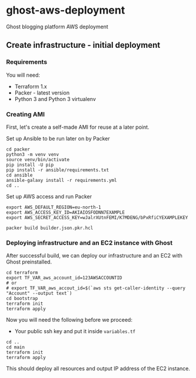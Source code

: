 # ghost-aws-deployment
Ghost blogging platform AWS deployment

## Create infrastructure - initial deployment

### Requirements

You will need:
* Terraform 1.x
* Packer - latest version
* Python 3 and Python 3 virtualenv

### Creating AMI
First, let's create a self-made AMI for reuse at a later point.

Set up Ansible to be run later on by Packer
```shell
cd packer
python3 -m venv venv
source venv/bin/activate
pip install -U pip
pip install -r ansible/requirements.txt
cd ansible
ansible-galaxy install -r requirements.yml
cd ..
```

Set up AWS access and run Packer
```shell
export AWS_DEFAULT_REGION=eu-north-1
export AWS_ACCESS_KEY_ID=AKIAIOSFODNN7EXAMPLE
export AWS_SECRET_ACCESS_KEY=wJalrXUtnFEMI/K7MDENG/bPxRfiCYEXAMPLEKEY

packer build builder.json.pkr.hcl
```

### Deploying infrastructure and an EC2 instance with Ghost
After successful build, we can deploy our infrastructure and an EC2 with Ghost preinstalled.

```shell
cd terraform
export TF_VAR_aws_account_id=123AWSACCOUNTID
# or
# export TF_VAR_aws_accout_id=$(`aws sts get-caller-identity --query "Account" --output text`)
cd bootstrap
terraform init
terraform apply
```

Now you will need the following before we proceed:
* Your public ssh key and put it inside `variables.tf`

```shell
cd ..
cd main
terraform init
terraform apply
```

This should deploy all resources and output IP address of the EC2 instance.